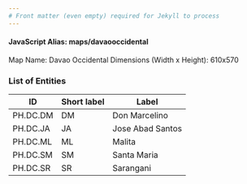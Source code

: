 ```yaml
---
# Front matter (even empty) required for Jekyll to process
---
```


#### JavaScript Alias: maps/davaooccidental

Map Name: Davao Occidental
Dimensions (Width x Height): 610x570





### List of Entities

ID | Short label | Label
---|---|---|
PH.DC.DM | DM | Don Marcelino
PH.DC.JA | JA | Jose Abad Santos
PH.DC.ML | ML | Malita
PH.DC.SM | SM | Santa Maria
PH.DC.SR | SR | Sarangani